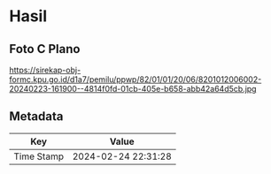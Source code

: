 # Hasil

## Foto C Plano

https://sirekap-obj-formc.kpu.go.id/d1a7/pemilu/ppwp/82/01/01/20/06/8201012006002-20240223-161900--4814f0fd-01cb-405e-b658-abb42a64d5cb.jpg


## Metadata

| Key        | Value               |
| ---------- | ------------------- |
| Time Stamp | 2024-02-24 22:31:28 |



